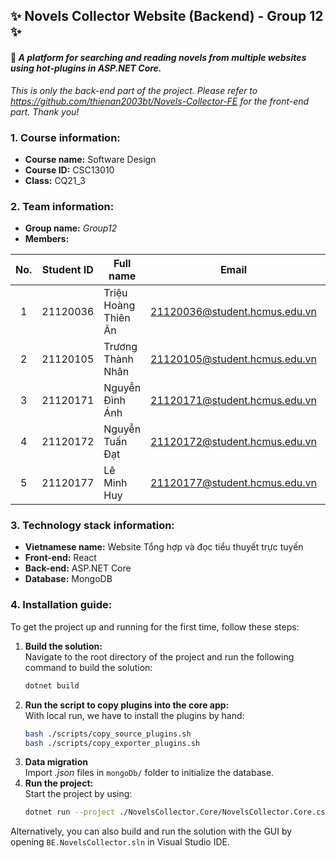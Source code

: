 ## ✨ Novels Collector Website (Backend) - Group 12 ✨
#### 📖 *A platform for searching and reading novels from multiple websites using hot-plugins in ASP.NET Core.* 
*This is only the back-end part of the project. Please refer to https://github.com/thienan2003bt/Novels-Collector-FE for the front-end part. Thank you!*
### 1. Course information:
- **Course name:** Software Design
- **Course ID:** CSC13010
- **Class:** CQ21_3

### 2. Team information:
- **Group name:** *Group12*
- **Members:**

| No. | Student ID |       Full name      |             Email             |    Role    |
|:---:|:----------:|----------------------|-------------------------------|------------|
|  1  |  21120036  | Triệu Hoàng Thiên Ân | 21120036@student.hcmus.edu.vn | Front-end  |
|  2  |  21120105  | Trương Thành Nhân    | 21120105@student.hcmus.edu.vn | BA, Tester |
|  3  |  21120171  | Nguyễn Đình Ánh      | 21120171@student.hcmus.edu.vn | Back-end   |
|  4  |  21120172  | Nguyễn Tuấn Đạt      | 21120172@student.hcmus.edu.vn | Back-end   |
|  5  |  21120177  | Lê Minh Huy          | 21120177@student.hcmus.edu.vn | Front-end  |

### 3. Technology stack information:
- **Vietnamese name:** Website Tổng hợp và đọc tiểu thuyết trực tuyến
- **Front-end:** React
- **Back-end:** ASP.NET Core
- **Database:** MongoDB

### 4. Installation guide:
To get the project up and running for the first time, follow these steps:
1. **Build the solution:**\
	Navigate to the root directory of the project and run the following command to build the solution:
	```bash
	dotnet build
	```
2. **Run the script to copy plugins into the core app:**\
	With local run, we have to install the plugins by hand:
	```bash
	bash ./scripts/copy_source_plugins.sh
	bash ./scripts/copy_exporter_plugins.sh
	```
3. **Data migration**\
	Import *.json* files in `mongoDb/` folder to initialize the database. 
4. **Run the project:**\
	Start the project by using:
	```bash
	dotnet run --project ./NovelsCollector.Core/NovelsCollector.Core.csproj
	```

Alternatively, you can also build and run the solution with the GUI by opening `BE.NovelsCollector.sln` in Visual Studio IDE.

